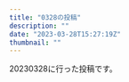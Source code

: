 ```yaml
---
title: "0328の投稿"
description: ""
date: "2023-03-28T15:27:19Z"
thumbnail: ""
---
```

20230328に行った投稿です。
<!--more-->
